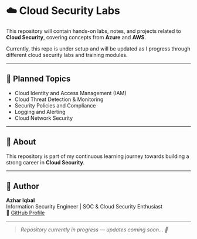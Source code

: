 # ☁️ Cloud Security Labs

This repository will contain hands-on labs, notes, and projects related to **Cloud Security**, covering concepts from **Azure** and **AWS**.

Currently, this repo is under setup and will be updated as I progress through different cloud security labs and training modules.

---

## 🧩 Planned Topics
- Cloud Identity and Access Management (IAM)
- Cloud Threat Detection & Monitoring
- Security Policies and Compliance
- Logging and Alerting
- Cloud Network Security

---

## 📘 About
This repository is part of my continuous learning journey towards building a strong career in **Cloud Security**.

---

## 🧠 Author
**Azhar Iqbal**  
Information Security Engineer | SOC & Cloud Security Enthusiast  
🔗 [GitHub Profile](https://github.com/azhariqbal1308)

---

> *Repository currently in progress — updates coming soon... 🚀*
